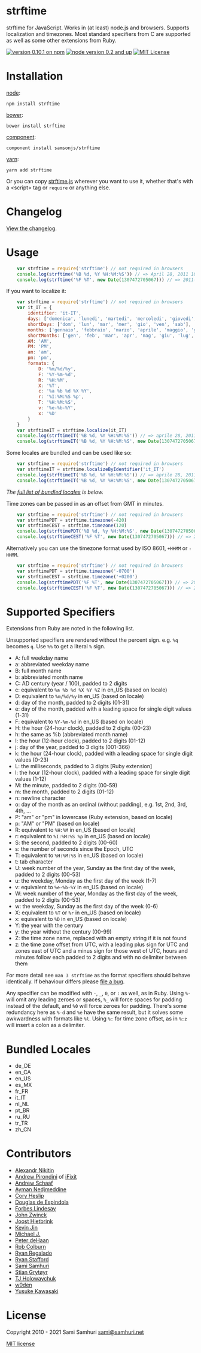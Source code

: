 strftime
========

strftime for JavaScript. Works in (at least) node.js and browsers. Supports localization and timezones. Most standard specifiers from C are supported as well as some other extensions from Ruby.

[![version 0.10.1 on npm](https://img.shields.io/badge/npm-0.10.1-brightgreen.svg?style=flat)](https://www.npmjs.com/package/strftime) [![node version 0.2 and up](https://img.shields.io/badge/node->=0.2-brightgreen.svg?style=flat)](https://nodejs.org) [![MIT License](https://img.shields.io/badge/License-MIT-blue.svg?style=flat)](https://sjs.mit-license.org)

Installation
============

[node](https://nodejs.org):

    npm install strftime

[bower](http://bower.io):

    bower install strftime

[component](https://github.com/componentjs/component):

    component install samsonjs/strftime

[yarn](https://yarnpkg.com):

    yarn add strftime

Or you can copy [strftime.js](https://github.com/samsonjs/strftime/blob/master/strftime.js) wherever you want to use it, whether that's with a &lt;script&gt; tag or `require` or anything else.

Changelog
=========

[View the changelog](https://github.com/samsonjs/strftime/blob/master/Changelog.md).

Usage
=====

```JavaScript
    var strftime = require('strftime') // not required in browsers
    console.log(strftime('%B %d, %Y %H:%M:%S')) // => April 28, 2011 18:21:08
    console.log(strftime('%F %T', new Date(1307472705067))) // => 2011-06-07 18:51:45
```


If you want to localize it:

```JavaScript
    var strftime = require('strftime') // not required in browsers
    var it_IT = {
        identifier: 'it-IT',
        days: ['domenica', 'lunedi', 'martedi', 'mercoledi', 'giovedi', 'venerdi', 'sabato'],
        shortDays: ['dom', 'lun', 'mar', 'mer', 'gio', 'ven', 'sab'],
        months: ['gennaio', 'febbraio', 'marzo', 'aprile', 'maggio', 'giugno', 'luglio', 'agosto', 'settembre', 'ottobre', 'novembre', 'dicembre'],
        shortMonths: ['gen', 'feb', 'mar', 'apr', 'mag', 'giu', 'lug', 'ago', 'set', 'ott', 'nov', 'dic'],
        AM: 'AM',
        PM: 'PM',
        am: 'am',
        pm: 'pm',
        formats: {
            D: '%m/%d/%y',
            F: '%Y-%m-%d',
            R: '%H:%M',
            X: '%T',
            c: '%a %b %d %X %Y',
            r: '%I:%M:%S %p',
            T: '%H:%M:%S',
            v: '%e-%b-%Y',
            x: '%D'
        }
    }
    var strftimeIT = strftime.localize(it_IT)
    console.log(strftimeIT('%B %d, %Y %H:%M:%S')) // => aprile 28, 2011 18:21:08
    console.log(strftimeIT('%B %d, %Y %H:%M:%S', new Date(1307472705067))) // => giugno 7, 2011 18:51:45
```

Some locales are bundled and can be used like so:

```JavaScript
    var strftime = require('strftime') // not required in browsers
    var strftimeIT = strftime.localizeByIdentifier('it_IT')
    console.log(strftimeIT('%B %d, %Y %H:%M:%S')) // => aprile 28, 2011 18:21:08
    console.log(strftimeIT('%B %d, %Y %H:%M:%S', new Date(1307472705067))) // => giugno 7, 2011 18:51:45
```

_The [full list of bundled locales](#locales) is below._

Time zones can be passed in as an offset from GMT in minutes.

```JavaScript
    var strftime = require('strftime') // not required in browsers
    var strftimePDT = strftime.timezone(-420)
    var strftimeCEST = strftime.timezone(120)
    console.log(strftimePDT('%B %d, %y %H:%M:%S', new Date(1307472705067))) // => June 07, 11 11:51:45
    console.log(strftimeCEST('%F %T', new Date(1307472705067))) // => 2011-06-07 20:51:45
```

Alternatively you can use the timezone format used by ISO 8601, `+HHMM` or `-HHMM`.

```JavaScript
    var strftime = require('strftime') // not required in browsers
    var strftimePDT = strftime.timezone('-0700')
    var strftimeCEST = strftime.timezone('+0200')
    console.log(strftimePDT('%F %T', new Date(1307472705067))) // => 2011-06-07 11:51:45
    console.log(strftimeCEST('%F %T', new Date(1307472705067))) // => 2011-06-07 20:51:45
```

Supported Specifiers
====================

Extensions from Ruby are noted in the following list.

Unsupported specifiers are rendered without the percent sign.
e.g. `%q` becomes `q`. Use `%%` to get a literal `%` sign.

- A: full weekday name
- a: abbreviated weekday name
- B: full month name
- b: abbreviated month name
- C: AD century (year / 100), padded to 2 digits
- c: equivalent to `%a %b %d %X %Y %Z` in en_US (based on locale)
- D: equivalent to `%m/%d/%y` in en_US (based on locale)
- d: day of the month, padded to 2 digits (01-31)
- e: day of the month, padded with a leading space for single digit values (1-31)
- F: equivalent to `%Y-%m-%d` in en_US (based on locale)
- H: the hour (24-hour clock), padded to 2 digits (00-23)
- h: the same as %b (abbreviated month name)
- I: the hour (12-hour clock), padded to 2 digits (01-12)
- j: day of the year, padded to 3 digits (001-366)
- k: the hour (24-hour clock), padded with a leading space for single digit values (0-23)
- L: the milliseconds, padded to 3 digits [Ruby extension]
- l: the hour (12-hour clock), padded with a leading space for single digit values (1-12)
- M: the minute, padded to 2 digits (00-59)
- m: the month, padded to 2 digits (01-12)
- n: newline character
- o: day of the month as an ordinal (without padding), e.g. 1st, 2nd, 3rd, 4th, ...
- P: "am" or "pm" in lowercase (Ruby extension, based on locale)
- p: "AM" or "PM" (based on locale)
- R: equivalent to `%H:%M` in en_US (based on locale)
- r: equivalent to `%I:%M:%S %p` in en_US (based on locale)
- S: the second, padded to 2 digits (00-60)
- s: the number of seconds since the Epoch, UTC
- T: equivalent to `%H:%M:%S` in en_US (based on locale)
- t: tab character
- U: week number of the year, Sunday as the first day of the week, padded to 2 digits (00-53)
- u: the weekday, Monday as the first day of the week (1-7)
- v: equivalent to `%e-%b-%Y` in en_US (based on locale)
- W: week number of the year, Monday as the first day of the week, padded to 2 digits (00-53)
- w: the weekday, Sunday as the first day of the week (0-6)
- X: equivalent to `%T` or `%r` in en_US (based on locale)
- x: equivalent to `%D` in en_US (based on locale)
- Y: the year with the century
- y: the year without the century (00-99)
- Z: the time zone name, replaced with an empty string if it is not found
- z: the time zone offset from UTC, with a leading plus sign for UTC and zones east
     of UTC and a minus sign for those west of UTC, hours and minutes follow each
     padded to 2 digits and with no delimiter between them

For more detail see `man 3 strftime` as the format specifiers should behave identically. If behaviour differs please [file a bug](https://github.com/samsonjs/strftime/issues/new).

Any specifier can be modified with `-`, `_`, `0`, or `:` as well, as in Ruby. Using `%-` will omit any leading zeroes or spaces, `%_` will force spaces for padding instead of the default, and `%0` will force zeroes for padding. There's some redundancy here as `%-d` and `%e` have the same result, but it solves some awkwardness with formats like `%l`. Using `%:` for time zone offset, as in `%:z` will insert a colon as a delimiter.

<a name="locales"></a>
Bundled Locales
===============

  - de\_DE
  - en\_CA
  - en\_US
  - es\_MX
  - fr\_FR
  - it\_IT
  - nl\_NL
  - pt\_BR
  - ru\_RU
  - tr\_TR
  - zh\_CN

Contributors
============

* [Alexandr Nikitin](https://github.com/alexandrnikitin)
* [Andrew Pirondini](https://github.com/andrewjpiro) of [iFixit](https://github.com/iFixit)
* [Andrew Schaaf](https://github.com/andrewschaaf)
* [Ayman Nedjmeddine](https://github.com/IOAyman)
* [Cory Heslip](https://github.com/cheslip)
* [Douglas de Espindola](https://github.com/douglasep)
* [Forbes Lindesay](https://github.com/ForbesLindesay)
* [John Zwinck](https://github.com/jzwinck)
* [Joost Hietbrink](https://github.com/joost)
* [Kevin Jin](https://github.com/Kevin-Jin)
* [Michael J.](https://github.com/michaeljayt)
* [Peter deHaan](https://github.com/pdehaan)
* [Rob Colburn](https://github.com/robcolburn)
* [Ryan Regalado](https://github.com/d48)
* [Ryan Stafford](https://github.com/ryanstafford)
* [Sami Samhuri](https://github.com/samsonjs)
* [Stian Grytøyr](https://github.com/stiang)
* [TJ Holowaychuk](https://github.com/tj)
* [w0den](https://github.com/w0den)
* [Yusuke Kawasaki](https://github.com/kawanet)


License
=======

Copyright 2010 - 2021 Sami Samhuri sami@samhuri.net

[MIT license](https://sjs.mit-license.org)
